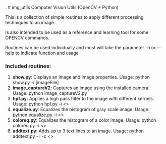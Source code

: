 . # img_utils
Computer Vision Utils (OpenCV + Python)

This is a collection of simple routines to apply different processing techniques to an image.

Is also intended to be used as a reference and learning tool for some OPENCV commands.

Routines can be used individually and most will take the parameter -h or --help to indicate function and usage

### Included routines:  
1. **show.py**: Displays an image and image properties. Usage: python show.py -i [imageFile]  
2. **image_captureV2**: Captures an image using the installed camera. Usage: python image_captureV2.py 
3. **hpf.py**: Applies a high pass filter to the image with different kernels. Usage: python hpf.py -i <<imageFile>>
4. **equalize.py**: Equalizes the histogram of gray scale image. Usage: python equalize.py -i <<imageFile>>
5. **coloreq.py**: Equalizes the histogram of a color image. Usage: python coloreq.py -i <<imageFile>>
5. **addtext.py**: Adds up to 3 text lines to an image. Usage: python addtext.py - i <imageFile> -c <<fontColor>>

